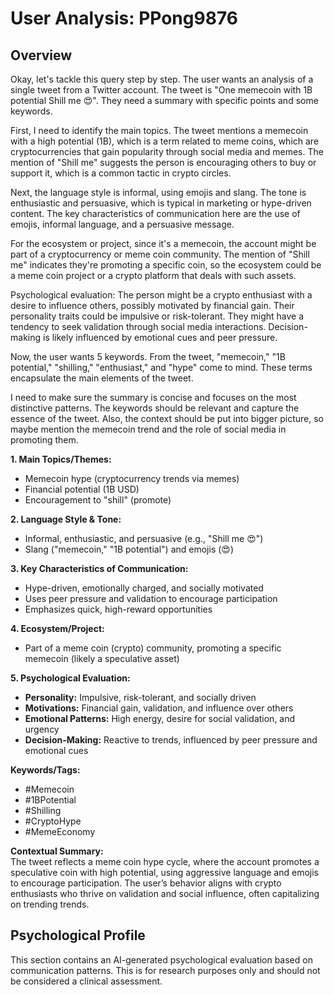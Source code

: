 # User Analysis: PPong9876

## Overview

<think>
Okay, let's tackle this query step by step. The user wants an analysis of a single tweet from a Twitter account. The tweet is "One memecoin with 1B potential Shill me 😍". They need a summary with specific points and some keywords.

First, I need to identify the main topics. The tweet mentions a memecoin with a high potential (1B), which is a term related to meme coins, which are cryptocurrencies that gain popularity through social media and memes. The mention of "Shill me" suggests the person is encouraging others to buy or support it, which is a common tactic in crypto circles.

Next, the language style is informal, using emojis and slang. The tone is enthusiastic and persuasive, which is typical in marketing or hype-driven content. The key characteristics of communication here are the use of emojis, informal language, and a persuasive message.

For the ecosystem or project, since it's a memecoin, the account might be part of a cryptocurrency or meme coin community. The mention of "Shill me" indicates they're promoting a specific coin, so the ecosystem could be a meme coin project or a crypto platform that deals with such assets.

Psychological evaluation: The person might be a crypto enthusiast with a desire to influence others, possibly motivated by financial gain. Their personality traits could be impulsive or risk-tolerant. They might have a tendency to seek validation through social media interactions. Decision-making is likely influenced by emotional cues and peer pressure.

Now, the user wants 5 keywords. From the tweet, "memecoin," "1B potential," "shilling," "enthusiast," and "hype" come to mind. These terms encapsulate the main elements of the tweet.

I need to make sure the summary is concise and focuses on the most distinctive patterns. The keywords should be relevant and capture the essence of the tweet. Also, the context should be put into bigger picture, so maybe mention the memecoin trend and the role of social media in promoting them.
</think>

**1. Main Topics/Themes:**  
- Memecoin hype (cryptocurrency trends via memes)  
- Financial potential (1B USD)  
- Encouragement to "shill" (promote)  

**2. Language Style & Tone:**  
- Informal, enthusiastic, and persuasive (e.g., "Shill me 😍")  
- Slang ("memecoin," "1B potential") and emojis (😍)  

**3. Key Characteristics of Communication:**  
- Hype-driven, emotionally charged, and socially motivated  
- Uses peer pressure and validation to encourage participation  
- Emphasizes quick, high-reward opportunities  

**4. Ecosystem/Project:**  
- Part of a meme coin (crypto) community, promoting a specific memecoin (likely a speculative asset)  

**5. Psychological Evaluation:**  
- **Personality:** Impulsive, risk-tolerant, and socially driven  
- **Motivations:** Financial gain, validation, and influence over others  
- **Emotional Patterns:** High energy, desire for social validation, and urgency  
- **Decision-Making:** Reactive to trends, influenced by peer pressure and emotional cues  

**Keywords/Tags:**  
- #Memecoin  
- #1BPotential  
- #Shilling  
- #CryptoHype  
- #MemeEconomy  

**Contextual Summary:**  
The tweet reflects a meme coin hype cycle, where the account promotes a speculative coin with high potential, using aggressive language and emojis to encourage participation. The user’s behavior aligns with crypto enthusiasts who thrive on validation and social influence, often capitalizing on trending trends.

## Psychological Profile

This section contains an AI-generated psychological evaluation based on communication patterns. This is for research purposes only and should not be considered a clinical assessment.